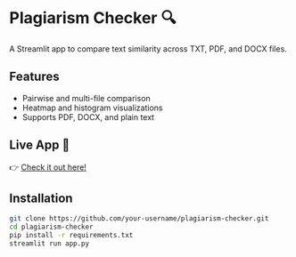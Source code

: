 # Plagiarism Checker 🔍

A Streamlit app to compare text similarity across TXT, PDF, and DOCX files.

## Features
- Pairwise and multi-file comparison
- Heatmap and histogram visualizations
- Supports PDF, DOCX, and plain text

## Live App 🚀
👉 [Check it out here!](https://sammar-hayat-plagiarism-checker-app-5jmjub.streamlit.app/)

## Installation
```bash
git clone https://github.com/your-username/plagiarism-checker.git
cd plagiarism-checker
pip install -r requirements.txt
streamlit run app.py
